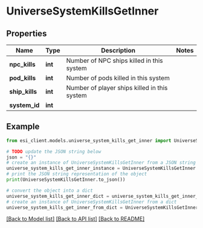 # UniverseSystemKillsGetInner


## Properties

Name | Type | Description | Notes
------------ | ------------- | ------------- | -------------
**npc_kills** | **int** | Number of NPC ships killed in this system | 
**pod_kills** | **int** | Number of pods killed in this system | 
**ship_kills** | **int** | Number of player ships killed in this system | 
**system_id** | **int** |  | 

## Example

```python
from esi_client.models.universe_system_kills_get_inner import UniverseSystemKillsGetInner

# TODO update the JSON string below
json = "{}"
# create an instance of UniverseSystemKillsGetInner from a JSON string
universe_system_kills_get_inner_instance = UniverseSystemKillsGetInner.from_json(json)
# print the JSON string representation of the object
print(UniverseSystemKillsGetInner.to_json())

# convert the object into a dict
universe_system_kills_get_inner_dict = universe_system_kills_get_inner_instance.to_dict()
# create an instance of UniverseSystemKillsGetInner from a dict
universe_system_kills_get_inner_from_dict = UniverseSystemKillsGetInner.from_dict(universe_system_kills_get_inner_dict)
```
[[Back to Model list]](../README.md#documentation-for-models) [[Back to API list]](../README.md#documentation-for-api-endpoints) [[Back to README]](../README.md)


